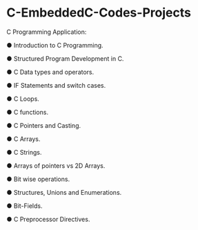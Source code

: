 # C-EmbeddedC-Codes-Projects


C Programming Application:

● Introduction to C Programming.

● Structured Program Development in C.

● C Data types and operators.

● IF Statements and switch cases.

● C Loops.

● C functions.

● C Pointers and Casting.

● C Arrays.

● C Strings.

● Arrays of pointers vs 2D Arrays.

● Bit wise operations.

● Structures, Unions and Enumerations.

● Bit-Fields.

● C Preprocessor Directives.
